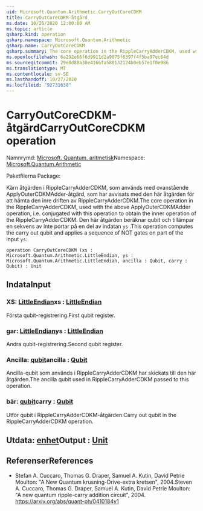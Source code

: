```yaml
---
uid: Microsoft.Quantum.Arithmetic.CarryOutCoreCDKM
title: CarryOutCoreCDKM-åtgärd
ms.date: 10/26/2020 12:00:00 AM
ms.topic: article
qsharp.kind: operation
qsharp.namespace: Microsoft.Quantum.Arithmetic
qsharp.name: CarryOutCoreCDKM
qsharp.summary: The core operation in the RippleCarryAdderCDKM, used with the above ApplyOuterCDKMAdder operation, i.e. conjugated with this operation to obtain the inner operation of the RippleCarryAdderCDKM. This operation computes the carry out qubit and applies a sequence of NOT gates on part of the input `ys`.
ms.openlocfilehash: 6a292e66f6d9911d2a9075f6397f4f5ba97ec64d
ms.sourcegitcommit: 29e0d88a30e4166fa580132124b0eb57e1f0e986
ms.translationtype: MT
ms.contentlocale: sv-SE
ms.lasthandoff: 10/27/2020
ms.locfileid: "92731638"
---
```

# <a name="carryoutcorecdkm-operation"></a><span data-ttu-id="c498e-102">CarryOutCoreCDKM-åtgärd</span><span class="sxs-lookup"><span data-stu-id="c498e-102">CarryOutCoreCDKM operation</span></span>

<span data-ttu-id="c498e-103">Namnrymd: [Microsoft. Quantum. aritmetisk](xref:Microsoft.Quantum.Arithmetic)</span><span class="sxs-lookup"><span data-stu-id="c498e-103">Namespace: [Microsoft.Quantum.Arithmetic](xref:Microsoft.Quantum.Arithmetic)</span></span>

<span data-ttu-id="c498e-104">Paketfilerna [](https://nuget.org/packages/)</span><span class="sxs-lookup"><span data-stu-id="c498e-104">Package: [](https://nuget.org/packages/)</span></span>


<span data-ttu-id="c498e-105">Kärn åtgärden i RippleCarryAdderCDKM, som används med ovanstående ApplyOuterCDKMAdder-åtgärd, som har avvisats med den här åtgärden för att hämta den inre driften av RippleCarryAdderCDKM.</span><span class="sxs-lookup"><span data-stu-id="c498e-105">The core operation in the RippleCarryAdderCDKM, used with the above ApplyOuterCDKMAdder operation, i.e. conjugated with this operation to obtain the inner operation of the RippleCarryAdderCDKM.</span></span> <span data-ttu-id="c498e-106">Den här åtgärden beräknar qubit och tillämpar en sekvens av inte portar på en del av indatan `ys` .</span><span class="sxs-lookup"><span data-stu-id="c498e-106">This operation computes the carry out qubit and applies a sequence of NOT gates on part of the input `ys`.</span></span>

```qsharp
operation CarryOutCoreCDKM (xs : Microsoft.Quantum.Arithmetic.LittleEndian, ys : Microsoft.Quantum.Arithmetic.LittleEndian, ancilla : Qubit, carry : Qubit) : Unit
```


## <a name="input"></a><span data-ttu-id="c498e-107">Indata</span><span class="sxs-lookup"><span data-stu-id="c498e-107">Input</span></span>

### <a name="xs--littleendian"></a><span data-ttu-id="c498e-108">XS: [LittleEndian](xref:Microsoft.Quantum.Arithmetic.LittleEndian)</span><span class="sxs-lookup"><span data-stu-id="c498e-108">xs : [LittleEndian](xref:Microsoft.Quantum.Arithmetic.LittleEndian)</span></span>

<span data-ttu-id="c498e-109">Första qubit-registrering.</span><span class="sxs-lookup"><span data-stu-id="c498e-109">First qubit register.</span></span>


### <a name="ys--littleendian"></a><span data-ttu-id="c498e-110">gar: [LittleEndian](xref:Microsoft.Quantum.Arithmetic.LittleEndian)</span><span class="sxs-lookup"><span data-stu-id="c498e-110">ys : [LittleEndian](xref:Microsoft.Quantum.Arithmetic.LittleEndian)</span></span>

<span data-ttu-id="c498e-111">Andra qubit-registrering.</span><span class="sxs-lookup"><span data-stu-id="c498e-111">Second qubit register.</span></span>


### <a name="ancilla--qubit"></a><span data-ttu-id="c498e-112">Ancilla: [qubit](xref:microsoft.quantum.lang-ref.qubit)</span><span class="sxs-lookup"><span data-stu-id="c498e-112">ancilla : [Qubit](xref:microsoft.quantum.lang-ref.qubit)</span></span>

<span data-ttu-id="c498e-113">Ancilla-qubit som används i RippleCarryAdderCDKM har skickats till den här åtgärden.</span><span class="sxs-lookup"><span data-stu-id="c498e-113">The ancilla qubit used in RippleCarryAdderCDKM passed to this operation.</span></span>


### <a name="carry--qubit"></a><span data-ttu-id="c498e-114">bär: [qubit](xref:microsoft.quantum.lang-ref.qubit)</span><span class="sxs-lookup"><span data-stu-id="c498e-114">carry : [Qubit](xref:microsoft.quantum.lang-ref.qubit)</span></span>

<span data-ttu-id="c498e-115">Utför qubit i RippleCarryAdderCDKM-åtgärden.</span><span class="sxs-lookup"><span data-stu-id="c498e-115">Carry out qubit in the RippleCarryAdderCDKM operation.</span></span>



## <a name="output--unit"></a><span data-ttu-id="c498e-116">Utdata: [enhet](xref:microsoft.quantum.lang-ref.unit)</span><span class="sxs-lookup"><span data-stu-id="c498e-116">Output : [Unit](xref:microsoft.quantum.lang-ref.unit)</span></span>



## <a name="references"></a><span data-ttu-id="c498e-117">Referenser</span><span class="sxs-lookup"><span data-stu-id="c498e-117">References</span></span>

- <span data-ttu-id="c498e-118">Stefan A. Cuccaro, Thomas G. Draper, Samuel A. Kutin, David Petrie Moulton: "A New Quantum krusning-Drive-extra kretsen", 2004.</span><span class="sxs-lookup"><span data-stu-id="c498e-118">Steven A. Cuccaro, Thomas G. Draper, Samuel A. Kutin, David Petrie Moulton: "A new quantum ripple-carry addition circuit", 2004.</span></span>
  https://arxiv.org/abs/quant-ph/0410184v1